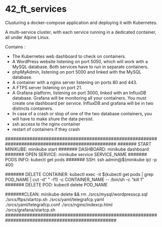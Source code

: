 # 42_ft_services
Clusturing a docker-compose application and deploying it with Kubernetes.

A multi-service cluster, with each service running in a dedicated container, all under Alpine Linux. 

Contains : 
  - The Kubernetes web dashboard to check on containers.
  - A WordPress website listening on port 5050, which will work with a MySQL database. Both services have to run in separate containers.
  - phpMyAdmin, listening on port 5000 and linked with the MySQL database.
  - A container with a nginx server listening on ports 80 and 443. 
  - A FTPS server listening on port 21.
  - A Grafana platform, listening on port 3000, linked with an InfluxDB database. Grafana will be monitoring all your containers. You must create one dashboard
per service. InfluxDB and grafana will be in two distincts containers.
  - In case of a crash or stop of one of the two database containers, you will have to
make shure the data persist.
  - ssh access to the nginx container 
  - restart of containers if they crash

#################################################################################################
####### START MINIKUBE: minikube start
####### DASHBOARD: minikube dashboard
####### OPEN SERVICE: minikube service SERVICE_NAME
####### PODS INFO: kubectl get pods
####### SSH: ssh admin@$(minikube ip) -p 400

####### DELETE CONTAINER: kubectl exec -it $(kubectl get pods | grep POD_NAME | cut -d" " -f1) -c CONTAINER_NAME -- /bin/sh -c "kill 1"
####### DELETE POD: kubectl delete POD_NAME

#######CLEAN: minikube delete && rm ./srcs/mysql/wordpresscp.sql ./srcs/ftps/startcp.sh ./srcs/yaml/telegrafcp.yaml ./srcs/yaml/telegrafcp.conf ./srcs/nginx/indexcp.html ./srcs/grafana/startcp.sh 
#################################################################################################
